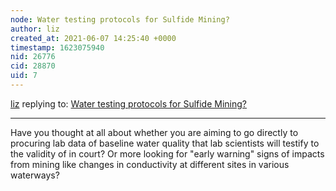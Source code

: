 ```yaml
---
node: Water testing protocols for Sulfide Mining?
author: liz
created_at: 2021-06-07 14:25:40 +0000
timestamp: 1623075940
nid: 26776
cid: 28870
uid: 7
---
```




[liz](../profile/liz) replying to: [Water testing protocols for Sulfide Mining?](../notes/Greenhorns/06-02-2021/water-testing-protocols-for-sulfide-mining)

----
Have you thought at all about whether you are aiming to go directly to procuring lab data of baseline water quality that lab scientists will testify to the validity of in court? Or more looking for "early warning" signs of impacts from mining like changes in conductivity at different sites in various waterways? 